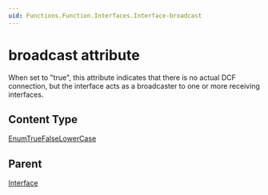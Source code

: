 ```yaml
---
uid: Functions.Function.Interfaces.Interface-broadcast
---
```


# broadcast attribute

When set to "true", this attribute indicates that there is no actual DCF connection, but the interface acts as a broadcaster to one or more receiving interfaces.

## Content Type

[EnumTrueFalseLowerCase](xref:Functions-EnumTrueFalseLowerCase)

## Parent

[Interface](xref:Functions.Function.Interfaces.Interface)

